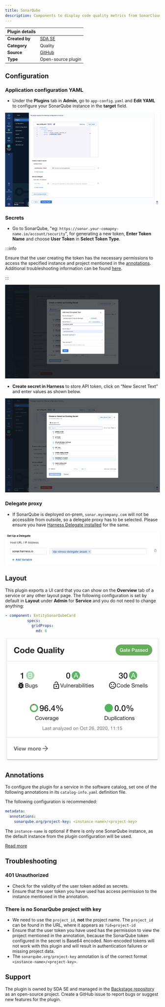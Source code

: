 ```yaml
---
title: SonarQube
description: Components to display code quality metrics from SonarCloud and SonarQube.
---
```


| Plugin details |                                                                                |
| -------------- | ------------------------------------------------------------------------------ |
| **Created by** | [SDA SE](https://sda.se/)                                                      |
| **Category**   | Quality                                                                        |
| **Source**     | [GitHub](https://github.com/backstage/community-plugins/tree/main/workspaces/sonarqube/plugins/sonarqube#sonarqube-plugin) |
| **Type**       | Open-source plugin                                                             |


## Configuration

### Application configuration YAML

- Under the **Plugins** tab in **Admin**, go to `app-config.yaml` and **Edit YAML** to configure your SonarQube instance in the **target** field.

![](./static/app-config-sq.png)

### Secrets

- Go to SonarQube, "eg: `https://sonar.your-comapny-name.io/account/security`", for generating a new token, **Enter Token Name** and choose **User Token** in **Select Token Type**. 

:::info

Ensure that the user creating the token has the necessary permissions to access the specified instance and project mentioned in the [annotations](/docs/internal-developer-portal/plugins/available-plugins/sonarqube#annotations). Additional troubleshooting information can be found [here](/docs/internal-developer-portal/plugins/available-plugins/sonarqube#troubleshooting).

:::

![](./static/add-secret-sq.png)

- **Create secret in Harness** to store API token, click on “New Secret Text” and enter values as shown below.

![](./static/create-secret-sq.png)

### Delegate proxy

- If SonarQube is deployed on-prem, `sonar.mycompany.com` will not be accessible from outside, so a delegate proxy has to be selected. Please ensure you have [Harness Delegate installed](https://developer.harness.io/docs/platform/delegates/install-delegates/overview) for the same. 

![](./static/sonar.png)

## Layout

This plugin exports a UI card that you can show on the **Overview** tab of a service or any other layout page.  The following configuration is set by default in **Layout** under **Admin** for **Service** and you do not need to change anything:

```yaml
- component: EntitySonarQubeCard
          specs:
            gridProps:
              md: 6
```

![](./static/sonar-card.png)

## Annotations

To configure the plugin for a service in the software catalog, set one of the following annotations in its `catalog-info.yaml` definition file.

The following configuration is recommended:

```YAML
metadata:
  annotations:
    sonarqube.org/project-key: <instance-name>/<project-key>
```
The `instance-name` is optional if there is only one SonarQube instance, as the default instance from the plugin configuration will be used.

[Read more](https://github.com/backstage/community-plugins/tree/main/workspaces/sonarqube/plugins/sonarqube#sonarqube-plugin)

## Troubleshooting

### 401 Unauthorized 

- Check for the validity of the user token added as secrets.
- Ensure that the user token you have used has access permission to the instance mentioned in the annotation.

### There is no SonarQube project with key 

- We need to use the `project_id`, **not** the project name. The `project_id` can be found in the URL, where it appears as `?id=project-id`
- Ensure that the user token you have used has the permission to view the project mentioned in the annotation, because the SonarQube token configured in the secret is Base64 encoded. Non-encoded tokens will not work with this plugin and will result in authentication failures or missing project data.
- The `sonarqube.org/project-key` annotation is of the correct format `<instance-name>/<project-key>`. 

## Support

The plugin is owned by SDA SE and managed in the [Backstage repository](https://github.com/backstage/community-plugins/tree/main/workspaces/sonarqube/plugins) as an open-source project. Create a GitHub issue to report bugs or suggest new features for the plugin.
